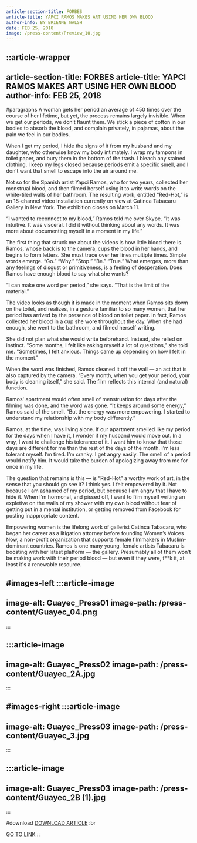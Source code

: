 ```yaml
---
article-section-title: FORBES
article-title: YAPCI RAMOS MAKES ART USING HER OWN BLOOD
author-info: BY BRIENNE WALSH
date: FEB 25, 2018
image: /press-content/Preview_10.jpg
---
```


::article-wrapper
---
article-section-title: FORBES
article-title: YAPCI RAMOS MAKES ART USING HER OWN BLOOD
author-info: FEB 25, 2018
---
#paragraphs
A woman gets her period an average of 450 times over the course of her lifetime, but yet, the process remains largely invisible. When we get our periods, we don’t flaunt them. We stick a piece of cotton in our bodies to absorb the blood, and complain privately, in pajamas, about the pain we feel in our bodies.

When I get my period, I hide the signs of it from my husband and my daughter, who otherwise know my body intimately. I wrap my tampons in toilet paper, and bury them in the bottom of the trash. I bleach any stained clothing. I keep my legs closed because periods emit a specific smell, and I don’t want that smell to escape into the air around me.

Not so for the Spanish artist Yapci Ramos, who for two years, collected her menstrual blood, and then filmed herself using it to write words on the white-tiled walls of her bathroom. The resulting work, entitled “Red-Hot,” is an 18-channel video installation currently on view at Catinca Tabacaru Gallery in New York. The exhibition closes on March 11.

“I wanted to reconnect to my blood,” Ramos told me over Skype. “It was intuitive. It was visceral. I did it without thinking about any words. It was more about documenting myself in a moment in my life.”

The first thing that struck me about the videos is how little blood there is. Ramos, whose back is to the camera, cups the blood in her hands, and begins to form letters. She must trace over her lines multiple times. Simple words emerge. “Go.” “Why.” “Stop.” “Be.” “True.” What emerges, more than any feelings of disgust or primitiveness, is a feeling of desperation. Does Ramos have enough blood to say what she wants?

“I can make one word per period,” she says. “That is the limit of the material.”

The video looks as though it is made in the moment when Ramos sits down on the toilet, and realizes, in a gesture familiar to so many women, that her period has arrived by the presence of blood on toilet paper. In fact, Ramos collected her blood in a cup she wore throughout the day. When she had enough, she went to the bathroom, and filmed herself writing.

She did not plan what she would write beforehand. Instead, she relied on instinct. "Some months, I felt like asking myself a lot of questions," she told me. "Sometimes, I felt anxious. Things came up depending on how I felt in the moment."

When the word was finished, Ramos cleaned it off the wall — an act that is also captured by the camera. “Every month, when you get your period, your body is cleaning itself,” she said. The film reflects this internal (and natural) function.

Ramos' apartment would often smell of menstruation for days after the filming was done, and the word was gone. “It keeps around some energy,” Ramos said of the smell. “But the energy was more empowering. I started to understand my relationship with my body differently.”

Ramos, at the time, was living alone. If our apartment smelled like my period for the days when I have it, I wonder if my husband would move out. In a way, I want to challenge his tolerance of it. I want him to know that those days are different for me than the rest of the days of the month. I’m less tolerant myself. I’m tired. I’m cranky. I get angry easily. The smell of a period would notify him. It would take the burden of apologizing away from me for once in my life.

The question that remains is this — is “Red-Hot” a worthy work of art, in the sense that you should go see it? I think yes. I felt empowered by it. Not because I am ashamed of my period, but because I am angry that I have to hide it. When I’m hormonal, and pissed off, I want to film myself writing an expletive on the walls of my shower with my own blood without fear of getting put in a mental institution, or getting removed from Facebook for posting inappropriate content.

Empowering women is the lifelong work of gallerist Catinca Tabacaru, who began her career as a litigation attorney before founding Women’s Voices Now, a non-profit organization that supports female filmmakers in Muslim-dominant countries. Ramos is one many young, female artists Tabacaru is boosting with her latest platform — the gallery. Presumably all of them won’t be making work with their period blood — but even if they were, f\*\*k it, at least it's a renewable resource.

#images-left
  :::article-image
  ---
  image-alt: Guayec_Press01
  image-path: /press-content/Guayec_04.png
  ---
  :::

  :::article-image
  ---
  image-alt: Guayec_Press02
  image-path: /press-content/Guayec_2A.jpg
  ---
  :::

#images-right
  :::article-image
  ---
  image-alt: Guayec_Press03
  image-path: /press-content/Guayec_3.jpg
  ---
  :::

  :::article-image
  ---
  image-alt: Guayec_Press03
  image-path: /press-content/Guayec_2B (1).jpg
  ---
  :::

#download
[DOWNLOAD ARTICLE](/press-content/Yacpi-Ramos-participa-en-flux-2021.pdf) :br

[](https://www.eldia.es/cultura/2024/03/02/parir-renacer-yapci-ramos-santa-98938595.html)[GO TO LINK](https://www.forbes.com/sites/briennewalsh/2018/02/25/yapci-ramos-makes-art-with-her-menstrual-blood-and-if-youre-grossed-out-thats-your-problem/)
::
